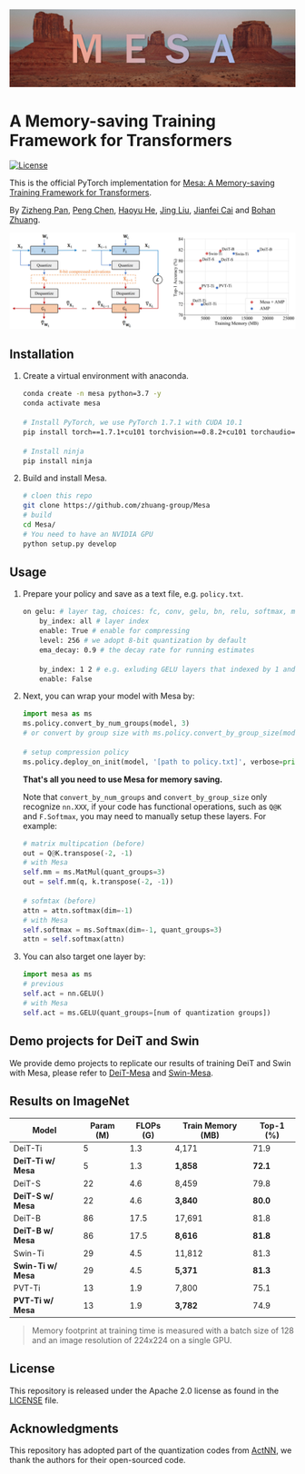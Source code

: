 <center>
<img src=".github/mesa_banner.jpg"style="zoom:100%;" />
</center>


# A Memory-saving Training Framework for Transformers

[![License](https://img.shields.io/badge/License-Apache_2.0-blue.svg)](https://opensource.org/licenses/Apache-2.0)

This is the official PyTorch implementation for [Mesa: A Memory-saving Training Framework for Transformers](https://arxiv.org/abs/2111.11124).

By [Zizheng Pan](https://scholar.google.com.au/citations?user=w_VMopoAAAAJ&hl=en), [Peng Chen](https://scholar.google.com/citations?user=Hoh9p_kAAAAJ&hl=en), [Haoyu He](https://scholar.google.com/citations?user=aU1zMhUAAAAJ&hl=en), [Jing Liu](https://sites.google.com/view/jing-liu/首页), [Jianfei Cai](https://scholar.google.com/citations?user=N6czCoUAAAAJ&hl=en) and  [Bohan Zhuang](https://sites.google.com/view/bohanzhuang).


<center>
<img src=".github/framework_v1.jpg" style="zoom:100%;" />
</center>

## Installation

1.  Create a virtual environment with anaconda.

       ```bash
       conda create -n mesa python=3.7 -y
       conda activate mesa
       
       # Install PyTorch, we use PyTorch 1.7.1 with CUDA 10.1 
       pip install torch==1.7.1+cu101 torchvision==0.8.2+cu101 torchaudio==0.7.2 -f https://download.pytorch.org/whl/torch_stable.html
       
       # Install ninja
       pip install ninja
       ```

2.  Build and install Mesa.

       ```bash
       # cloen this repo
       git clone https://github.com/zhuang-group/Mesa
       # build
       cd Mesa/
       # You need to have an NVIDIA GPU
       python setup.py develop
       ```



## Usage
 1. Prepare your policy and save as a text file, e.g. `policy.txt`.
    ```bash
    on gelu: # layer tag, choices: fc, conv, gelu, bn, relu, softmax, matmul, layernorm
        by_index: all # layer index
        enable: True # enable for compressing
        level: 256 # we adopt 8-bit quantization by default
        ema_decay: 0.9 # the decay rate for running estimates
        
        by_index: 1 2 # e.g. exluding GELU layers that indexed by 1 and 2.
        enable: False
    ```
 2. Next, you can wrap your model with Mesa by:

    ```python
    import mesa as ms
    ms.policy.convert_by_num_groups(model, 3)
    # or convert by group size with ms.policy.convert_by_group_size(model, 64)
    
    # setup compression policy
    ms.policy.deploy_on_init(model, '[path to policy.txt]', verbose=print, override_verbose=False)
    ```

    **That's all you need to use Mesa for memory saving.** 
    
    Note that `convert_by_num_groups` and `convert_by_group_size` only recognize `nn.XXX`, if your code has functional operations, such as `Q@K` and `F.Softmax`, you may need to manually setup these layers.  For example:

    ```python
    # matrix multipcation (before)
    out = Q@K.transpose(-2, -1)
    # with Mesa
    self.mm = ms.MatMul(quant_groups=3)
    out = self.mm(q, k.transpose(-2, -1))

    # sofmtax (before)
    attn = attn.softmax(dim=-1)
    # with Mesa
    self.softmax = ms.Softmax(dim=-1, quant_groups=3)
    attn = self.softmax(attn)
    ```

 3. You can also target one layer by:

    ```python
    import mesa as ms
    # previous 
    self.act = nn.GELU()
    # with Mesa
    self.act = ms.GELU(quant_groups=[num of quantization groups])
    ```
    

## Demo projects for DeiT and Swin

We provide demo projects to replicate our results of training DeiT and Swin with Mesa, please refer to [DeiT-Mesa](https://github.com/HubHop/deit-mesa) and [Swin-Mesa](https://github.com/HubHop/swin-mesa).


## Results on ImageNet

| Model               | Param (M) | FLOPs (G) | Train Memory (MB) | Top-1 (%) |
| ------------------- | --------- | --------- | ------------ | --------- |
| DeiT-Ti             | 5         | 1.3       | 4,171         | 71.9      |
| **DeiT-Ti w/ Mesa** | 5         | 1.3       | **1,858**     | **72.1**  |
| DeiT-S              | 22        | 4.6       | 8,459         | 79.8      |
| **DeiT-S w/ Mesa**  | 22        | 4.6       | **3,840**     | **80.0**    |
| DeiT-B              | 86        | 17.5      | 17,691        | 81.8      |
| **DeiT-B w/ Mesa**  | 86        | 17.5      | **8,616**     | **81.8**  |
| Swin-Ti             | 29        | 4.5       | 11,812        | 81.3      |
| **Swin-Ti w/ Mesa** | 29        | 4.5       | **5,371**     | **81.3**  |
| PVT-Ti              | 13        | 1.9       | 7,800         | 75.1      |
| **PVT-Ti w/ Mesa**  | 13        | 1.9       | **3,782**     | 74.9      |

> Memory footprint at training time is measured with a batch size of 128 and an image resolution of 224x224 on a single GPU.


## License

This repository is released under the Apache 2.0 license as found in the [LICENSE](https://github.com/zhuang-group/Mesa/blob/main/LICENSE) file.


## Acknowledgments

This repository has adopted part of the quantization codes from [ActNN](https://github.com/ucbrise/actnn), we thank the authors for their open-sourced code.

